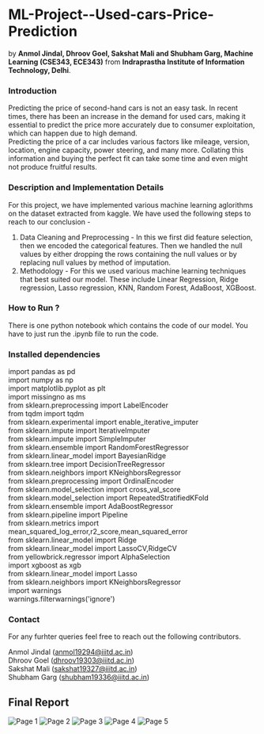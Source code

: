 # ML-Project--Used-cars-Price-Prediction
by **Anmol Jindal, Dhroov Goel, Sakshat Mali and Shubham Garg, Machine Learning (CSE343, ECE343)** from **Indraprastha Institute of Information Technology, Delhi**.

### Introduction
Predicting the price of second-hand cars is not an easy task.
In recent times, there has been an increase in the demand
for used cars, making it essential to predict the price more
accurately due to consumer exploitation, which can happen
due to high demand. <br>
Predicting the price of a car includes various factors like
mileage, version, location, engine capacity, power steering,
and many more. Collating this information and buying the
perfect fit can take some time and even might not produce
fruitful results.


### Description and Implementation Details
For this project, we have implemented various machine learning aglorithms on the dataset extracted from kaggle. We have used the following steps to reach to our conclusion - <br>

1. Data Cleaning and Preprocessing - In this we first did feature selection, then we encoded the categorical features. Then we handled the null values by either dropping the rows containing the null values or by replacing null values by method of imputation. 
3. Methodology - For this we used various machine learning techniques that best suited our model. These include Linear Regression, Ridge regression, Lasso regression, KNN, Random Forest, AdaBoost, XGBoost. 

### How to Run ? 
There is one python notebook which contains the code of our model.
You have to just run the .ipynb file to run the code. 


### Installed dependencies

  import pandas as pd </br>
  import numpy as np </br>
  import matplotlib.pyplot as plt </br>
  import missingno as ms </br>
  from sklearn.preprocessing import LabelEncoder </br>
  from tqdm import tqdm </br>
  from sklearn.experimental import enable_iterative_imputer </br>
  from sklearn.impute import IterativeImputer </br>
  from sklearn.impute import SimpleImputer </br>
  from sklearn.ensemble import RandomForestRegressor </br>
  from sklearn.linear_model import BayesianRidge </br>
  from sklearn.tree import DecisionTreeRegressor </br>
  from sklearn.neighbors import KNeighborsRegressor </br>
  from sklearn.preprocessing import OrdinalEncoder </br>
  from sklearn.model_selection import cross_val_score </br>
  from sklearn.model_selection import RepeatedStratifiedKFold </br>
  from sklearn.ensemble import AdaBoostRegressor </br>
  from sklearn.pipeline import Pipeline </br>
  from sklearn.metrics import mean_squared_log_error,r2_score,mean_squared_error </br>
  from sklearn.linear_model import Ridge </br>
  from sklearn.linear_model import LassoCV,RidgeCV </br>
  from yellowbrick.regressor import AlphaSelection </br>
  import xgboost as xgb </br>
  from sklearn.linear_model import Lasso </br>
  from sklearn.neighbors import KNeighborsRegressor </br>
  import warnings </br>
  warnings.filterwarnings('ignore') </br>

### Contact 
For any furhter queries feel free to reach out the following contributors. 

Anmol Jindal (anmol19294@iiitd.ac.in) </br>
Dhroov Goel (dhroov19303@iiitd.ac.in) </br>
Sakshat Mali (sakshat19327@iiitd.ac.in) </br>
Shubham Garg (shubham19336@iiitd.ac.in) </br>

## Final Report
![Page 1](https://github.com/AnmolJindal2019/ML-Project--Used-cars-Price-Prediction/blob/main/Final%20Report/Group37_FinalProjectReport-1.png)
![Page 2](https://github.com/AnmolJindal2019/ML-Project--Used-cars-Price-Prediction/blob/main/Final%20Report/Group37_FinalProjectReport-2.png)
![Page 3](https://github.com/AnmolJindal2019/ML-Project--Used-cars-Price-Prediction/blob/main/Final%20Report/Group37_FinalProjectReport-3.png)
![Page 4](https://github.com/AnmolJindal2019/ML-Project--Used-cars-Price-Prediction/blob/main/Final%20Report/Group37_FinalProjectReport-4.png)
![Page 5](https://github.com/AnmolJindal2019/ML-Project--Used-cars-Price-Prediction/blob/main/Final%20Report/Group37_FinalProjectReport-5.png)
